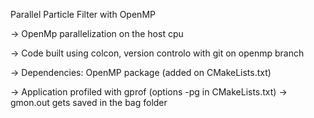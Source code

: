 Parallel Particle Filter with OpenMP

-> OpenMp parallelization on the host cpu

-> Code built using colcon, version controlo with git on openmp branch

-> Dependencies: OpenMP package (added on CMakeLists.txt)

-> Application profiled with gprof (options -pg in CMakeLists.txt)
  -> gmon.out gets saved in the bag folder
